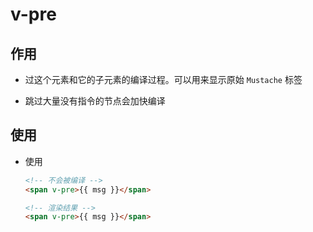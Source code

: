 # v-pre

## 作用

  - 过这个元素和它的子元素的编译过程。可以用来显示原始 `Mustache` 标签

  - 跳过大量没有指令的节点会加快编译

## 使用

  - 使用

    ```html
    <!-- 不会被编译 -->
    <span v-pre>{{ msg }}</span>

    <!-- 渲染结果 -->
    <span v-pre>{{ msg }}</span>
    ```
